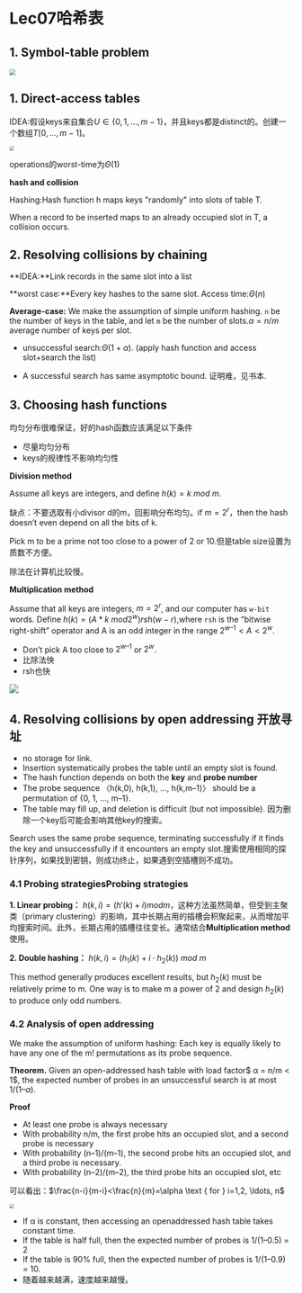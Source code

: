 # Lec07哈希表

## 1. Symbol-table problem

<img src="https://i.bmp.ovh/imgs/2021/03/f477d74188917789.png" style="zoom:67%;" />

## 1. Direct-access tables

IDEA:假设keys来自集合$U\in\{0,1,...,m-1\}$，并且keys都是distinct的。创建一个数组$T[0,...,m-1]$。

<img src="https://i.bmp.ovh/imgs/2021/03/f0493f6664f6a4fe.png" style="zoom:50%;" />

operations的worst-time为$\Theta(1)$



**hash and collision**

Hashing:Hash function h maps keys "randomly" into slots of table T.

When a record to be inserted maps to an already occupied slot in T, a collision occurs.



 ## 2. Resolving collisions by chaining

**IDEA:**Link records in the same slot into a list

**worst case:**Every key hashes to the same slot. Access time:$\Theta(n)$

**Average-case:** We make the assumption of simple uniform hashing. `n` be the number of keys in the table, and let `m` be the number of slots.$\alpha=n/m$ average number of keys per slot.

*  unsuccessful search:$\Theta(1+\alpha)$. (apply hash function and access slot+search the list)

* A successful search has same asymptotic bound. 证明难，见书本.

  

## 3. Choosing hash functions

均匀分布很难保证，好的hash函数应该满足以下条件

* 尽量均匀分布
* keys的规律性不影响均匀性



**Division method**

Assume all keys are integers, and define $h(k)=k\ mod\ m$.

缺点：不要选取有小divisor d的m，回影响分布均匀。if $m=2^r$，then the hash doesn’t even depend on all the bits of k.

Pick m to be a prime not too close to a power of 2 or 10.但是table size设置为质数不方便。

除法在计算机比较慢。



**Multiplication method**

Assume that all keys are integers, $m = 2^r$, and our computer has `w-bit` words. Define $h(k)=(A*k\ mod2^w)rsh(w-r)$,where `rsh` is the “bitwise right-shift” operator and A is an odd integer in the range $2^{w–1} < A < 2^w$.

* Don’t pick A too close to $2^{w–1}$ or $2^w$.
* 比除法快
* rsh也快

![](https://i.bmp.ovh/imgs/2021/03/c284d9544692182d.png)





## 4. Resolving collisions by open addressing 开放寻址

- no storage for link.
- Insertion systematically probes the table until an empty slot is found.
- The hash function depends on both the **key** and **probe number**
- The probe sequence 〈h(k,0), h(k,1), …, h(k,m–1)〉 should be a permutation of {0, 1, …, m–1}.
- The table may fill up, and deletion is difficult (but not impossible). 因为删除一个key后可能会影响其他key的搜索。

Search uses the same probe sequence, terminating successfully if it finds the key and unsuccessfully if it encounters an empty slot.搜索使用相同的探针序列，如果找到密钥，则成功终止，如果遇到空插槽则不成功。



### 4.1 Probing strategiesProbing strategies

**1. Linear probing：** $h(k,i) = (h′(k) + i) mod m$，这种方法虽然简单，但受到主聚类（primary clustering）的影响，其中长期占用的插槽会积聚起来，从而增加平均搜索时间。此外，长期占用的插槽往往变长。通常结合**Multiplication method**使用。



**2. Double hashing：** $h(k,i) = (h_1(k) + i⋅ h_2(k))\ mod\ m$ 

This method generally produces excellent results, but $h_2(k)$ must be relatively prime to m. One way is to make m a power of 2 and design $h_2(k)$ to produce only odd numbers.



### 4.2 Analysis of open addressing

We make the assumption of uniform hashing:  Each key is equally likely to have any one of the m! permutations as its probe sequence.

**Theorem.** Given an open-addressed hash table with load factor$ α = n/m < 1$, the expected number of probes in an unsuccessful search is at most $1/(1–α)$.

**Proof** 

* At least one probe is always necessary
* With probability n/m, the first probe hits an occupied slot, and a second probe is necessary
* With probability (n–1)/(m–1), the second probe hits an occupied slot, and a third probe is necessary. 
* With probability (n–2)/(m–2), the third probe hits an occupied slot, etc

可以看出：$\frac{n-i}{m-i}<\frac{n}{m}=\alpha \text { for } i=1,2, \ldots, n$

<img src="https://cdn.mathpix.com/snip/images/EsuHCuh28rYDn2otEfxj2Bi5H-N7phYvrU1gf9aJNUY.original.fullsize.png" style="zoom:50%;" />



* If α is constant, then accessing an openaddressed hash table takes constant time.
* If the table is half full, then the expected number of probes is 1/(1–0.5) = 2
* If the table is 90% full, then the expected number of probes is 1/(1–0.9) = 10.
* 随着越来越满，速度越来越慢。

